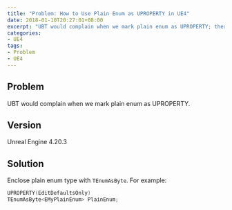 ```yaml
---
title: "Problem: How to Use Plain Enum as UPROPERTY in UE4"
date: 2018-01-10T20:27:01+08:00
excerpt: "UBT would complain when we mark plain enum as UPROPERTY; therefore, we need to enclose plain enum type with TEnumAsByte."
categories:
- UE4
tags:
- Problem
- UE4
---
```


## Problem

UBT would complain when we mark plain enum as UPROPERTY.

## Version

Unreal Engine 4.20.3

## Solution

 Enclose plain enum type with `TEnumAsByte`. For example:

```c++
UPROPERTY(EditDefaultsOnly)
TEnumAsByte<EMyPlainEnum> PlainEnum;
```
